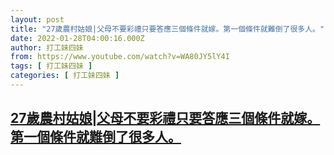 ```yaml
---
layout: post
title: "27歲農村姑娘|父母不要彩禮只要答應三個條件就嫁。第一個條件就難倒了很多人。"
date: 2022-01-28T04:00:16.000Z
author: 打工妹四妹
from: https://www.youtube.com/watch?v=WA80JY5lY4I
tags: [ 打工妹四妹 ]
categories: [ 打工妹四妹 ]
---
```

<!--1643342416000-->
[27歲農村姑娘|父母不要彩禮只要答應三個條件就嫁。第一個條件就難倒了很多人。](https://www.youtube.com/watch?v=WA80JY5lY4I)
------

<div>

</div>
